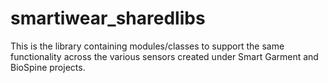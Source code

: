 # smartiwear_sharedlibs

This is the library containing modules/classes to support the same functionality across the various sensors created under Smart Garment and BioSpine projects. 
